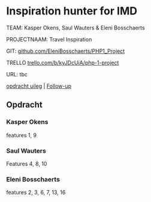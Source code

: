 # Inspiration hunter for IMD

TEAM: Kasper Okens, Saul Wauters & Eleni Bosschaerts

PROJECTNAAM:  Travel Inspiration

GIT: [github.com/EleniBosschaerts/PHP1_Project](github.com/EleniBosschaerts/PHP1_Project)

TRELLO [trello.com/b/kyJDcUiA/php-1-project](https://trello.com/b/kyJDcUiA/php-1-project)

URL: tbc


[opdracht uileg](https://docs.google.com/document/d/1xKBK7SKf6m3T0hFhP1LvOIUZ6HDbnvTP6ElpkY1jiF8/edit) |
[Follow-up](https://docs.google.com/spreadsheets/d/1Jg5-lV6Ug96BHOgkxUBrRYL0mYY-lmqoigQmg-z_ez4/edit#gid=1907815514)


## Opdracht 

### Kasper Okens 
features 1, 9

### Saul Wauters 
Features 4, 8, 10 

### Eleni Bosschaerts
features 2, 3, 6, 7, 13, 16 

